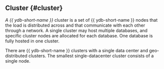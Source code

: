 ## Cluster {#cluster}

_A {{ ydb-short-name }}_ cluster is a set of {{ ydb-short-name }} nodes that the load is distributed across and that communicate with each other through a network. A single cluster may host multiple databases, and specific cluster nodes are allocated for each database. One database is fully hosted in one cluster.

There are {{ ydb-short-name }} clusters with a single data center and geo-distributed clusters. The smallest single-datacenter cluster consists of a single node.

